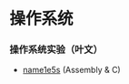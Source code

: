 # 操作系统

### 操作系统实验（叶文）

- [name1e5s](https://github.com/name1e5s/playground/tree/master/OS-Lab) (Assembly & C)
